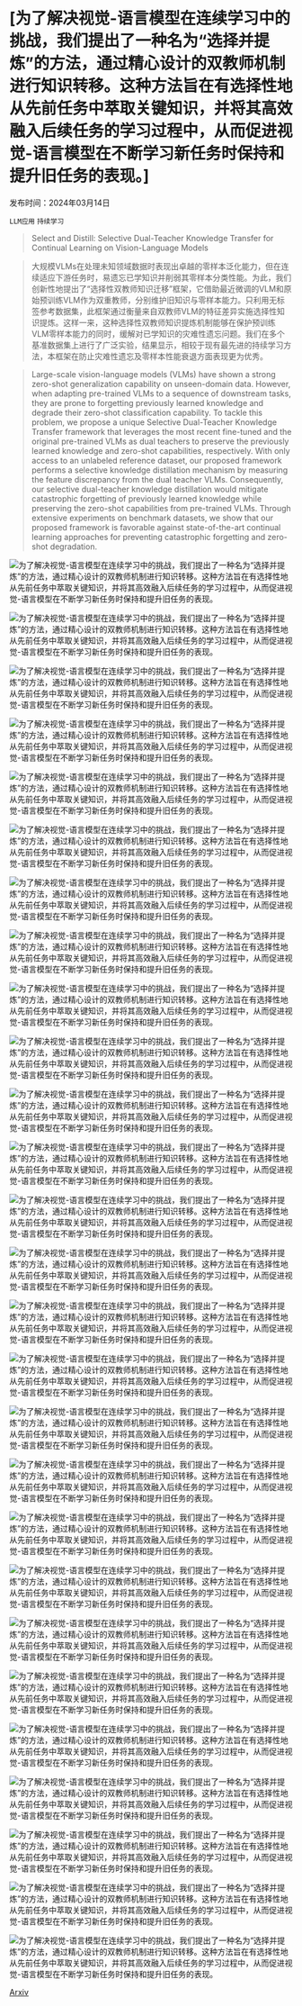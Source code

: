 # [为了解决视觉-语言模型在连续学习中的挑战，我们提出了一种名为“选择并提炼”的方法，通过精心设计的双教师机制进行知识转移。这种方法旨在有选择性地从先前任务中萃取关键知识，并将其高效融入后续任务的学习过程中，从而促进视觉-语言模型在不断学习新任务时保持和提升旧任务的表现。]

发布时间：2024年03月14日

`LLM应用` `持续学习`

> Select and Distill: Selective Dual-Teacher Knowledge Transfer for Continual Learning on Vision-Language Models

> 大规模VLMs在处理未知领域数据时表现出卓越的零样本泛化能力，但在连续适应下游任务时，易遗忘已学知识并削弱其零样本分类性能。为此，我们创新性地提出了“选择性双教师知识迁移”框架，它借助最近微调的VLM和原始预训练VLM作为双重教师，分别维护旧知识与零样本能力。只利用无标签参考数据集，此框架通过衡量来自双教师VLM的特征差异实施选择性知识提炼。这样一来，这种选择性双教师知识提炼机制能够在保护预训练VLM零样本能力的同时，缓解对已学知识的灾难性遗忘问题。我们在多个基准数据集上进行了广泛实验，结果显示，相较于现有最先进的持续学习方法，本框架在防止灾难性遗忘及零样本性能衰退方面表现更为优秀。

> Large-scale vision-language models (VLMs) have shown a strong zero-shot generalization capability on unseen-domain data. However, when adapting pre-trained VLMs to a sequence of downstream tasks, they are prone to forgetting previously learned knowledge and degrade their zero-shot classification capability. To tackle this problem, we propose a unique Selective Dual-Teacher Knowledge Transfer framework that leverages the most recent fine-tuned and the original pre-trained VLMs as dual teachers to preserve the previously learned knowledge and zero-shot capabilities, respectively. With only access to an unlabeled reference dataset, our proposed framework performs a selective knowledge distillation mechanism by measuring the feature discrepancy from the dual teacher VLMs. Consequently, our selective dual-teacher knowledge distillation would mitigate catastrophic forgetting of previously learned knowledge while preserving the zero-shot capabilities from pre-trained VLMs. Through extensive experiments on benchmark datasets, we show that our proposed framework is favorable against state-of-the-art continual learning approaches for preventing catastrophic forgetting and zero-shot degradation.

![为了解决视觉-语言模型在连续学习中的挑战，我们提出了一种名为“选择并提炼”的方法，通过精心设计的双教师机制进行知识转移。这种方法旨在有选择性地从先前任务中萃取关键知识，并将其高效融入后续任务的学习过程中，从而促进视觉-语言模型在不断学习新任务时保持和提升旧任务的表现。](../../../paper_images/2403.09296/x1.png)

![为了解决视觉-语言模型在连续学习中的挑战，我们提出了一种名为“选择并提炼”的方法，通过精心设计的双教师机制进行知识转移。这种方法旨在有选择性地从先前任务中萃取关键知识，并将其高效融入后续任务的学习过程中，从而促进视觉-语言模型在不断学习新任务时保持和提升旧任务的表现。](../../../paper_images/2403.09296/x2.png)

![为了解决视觉-语言模型在连续学习中的挑战，我们提出了一种名为“选择并提炼”的方法，通过精心设计的双教师机制进行知识转移。这种方法旨在有选择性地从先前任务中萃取关键知识，并将其高效融入后续任务的学习过程中，从而促进视觉-语言模型在不断学习新任务时保持和提升旧任务的表现。](../../../paper_images/2403.09296/x3.png)

![为了解决视觉-语言模型在连续学习中的挑战，我们提出了一种名为“选择并提炼”的方法，通过精心设计的双教师机制进行知识转移。这种方法旨在有选择性地从先前任务中萃取关键知识，并将其高效融入后续任务的学习过程中，从而促进视觉-语言模型在不断学习新任务时保持和提升旧任务的表现。](../../../paper_images/2403.09296/x4.png)

![为了解决视觉-语言模型在连续学习中的挑战，我们提出了一种名为“选择并提炼”的方法，通过精心设计的双教师机制进行知识转移。这种方法旨在有选择性地从先前任务中萃取关键知识，并将其高效融入后续任务的学习过程中，从而促进视觉-语言模型在不断学习新任务时保持和提升旧任务的表现。](../../../paper_images/2403.09296/x5.png)

![为了解决视觉-语言模型在连续学习中的挑战，我们提出了一种名为“选择并提炼”的方法，通过精心设计的双教师机制进行知识转移。这种方法旨在有选择性地从先前任务中萃取关键知识，并将其高效融入后续任务的学习过程中，从而促进视觉-语言模型在不断学习新任务时保持和提升旧任务的表现。](../../../paper_images/2403.09296/x6.png)

![为了解决视觉-语言模型在连续学习中的挑战，我们提出了一种名为“选择并提炼”的方法，通过精心设计的双教师机制进行知识转移。这种方法旨在有选择性地从先前任务中萃取关键知识，并将其高效融入后续任务的学习过程中，从而促进视觉-语言模型在不断学习新任务时保持和提升旧任务的表现。](../../../paper_images/2403.09296/x7.png)

![为了解决视觉-语言模型在连续学习中的挑战，我们提出了一种名为“选择并提炼”的方法，通过精心设计的双教师机制进行知识转移。这种方法旨在有选择性地从先前任务中萃取关键知识，并将其高效融入后续任务的学习过程中，从而促进视觉-语言模型在不断学习新任务时保持和提升旧任务的表现。](../../../paper_images/2403.09296/fgvc-aircraft.png)

![为了解决视觉-语言模型在连续学习中的挑战，我们提出了一种名为“选择并提炼”的方法，通过精心设计的双教师机制进行知识转移。这种方法旨在有选择性地从先前任务中萃取关键知识，并将其高效融入后续任务的学习过程中，从而促进视觉-语言模型在不断学习新任务时保持和提升旧任务的表现。](../../../paper_images/2403.09296/stanford-cars.png)

![为了解决视觉-语言模型在连续学习中的挑战，我们提出了一种名为“选择并提炼”的方法，通过精心设计的双教师机制进行知识转移。这种方法旨在有选择性地从先前任务中萃取关键知识，并将其高效融入后续任务的学习过程中，从而促进视觉-语言模型在不断学习新任务时保持和提升旧任务的表现。](../../../paper_images/2403.09296/flowers-102.png)

![为了解决视觉-语言模型在连续学习中的挑战，我们提出了一种名为“选择并提炼”的方法，通过精心设计的双教师机制进行知识转移。这种方法旨在有选择性地从先前任务中萃取关键知识，并将其高效融入后续任务的学习过程中，从而促进视觉-语言模型在不断学习新任务时保持和提升旧任务的表现。](../../../paper_images/2403.09296/food-101.png)

![为了解决视觉-语言模型在连续学习中的挑战，我们提出了一种名为“选择并提炼”的方法，通过精心设计的双教师机制进行知识转移。这种方法旨在有选择性地从先前任务中萃取关键知识，并将其高效融入后续任务的学习过程中，从而促进视觉-语言模型在不断学习新任务时保持和提升旧任务的表现。](../../../paper_images/2403.09296/x8.png)

![为了解决视觉-语言模型在连续学习中的挑战，我们提出了一种名为“选择并提炼”的方法，通过精心设计的双教师机制进行知识转移。这种方法旨在有选择性地从先前任务中萃取关键知识，并将其高效融入后续任务的学习过程中，从而促进视觉-语言模型在不断学习新任务时保持和提升旧任务的表现。](../../../paper_images/2403.09296/x9.png)

![为了解决视觉-语言模型在连续学习中的挑战，我们提出了一种名为“选择并提炼”的方法，通过精心设计的双教师机制进行知识转移。这种方法旨在有选择性地从先前任务中萃取关键知识，并将其高效融入后续任务的学习过程中，从而促进视觉-语言模型在不断学习新任务时保持和提升旧任务的表现。](../../../paper_images/2403.09296/x10.png)

![为了解决视觉-语言模型在连续学习中的挑战，我们提出了一种名为“选择并提炼”的方法，通过精心设计的双教师机制进行知识转移。这种方法旨在有选择性地从先前任务中萃取关键知识，并将其高效融入后续任务的学习过程中，从而促进视觉-语言模型在不断学习新任务时保持和提升旧任务的表现。](../../../paper_images/2403.09296/x11.png)

![为了解决视觉-语言模型在连续学习中的挑战，我们提出了一种名为“选择并提炼”的方法，通过精心设计的双教师机制进行知识转移。这种方法旨在有选择性地从先前任务中萃取关键知识，并将其高效融入后续任务的学习过程中，从而促进视觉-语言模型在不断学习新任务时保持和提升旧任务的表现。](../../../paper_images/2403.09296/x12.png)

![为了解决视觉-语言模型在连续学习中的挑战，我们提出了一种名为“选择并提炼”的方法，通过精心设计的双教师机制进行知识转移。这种方法旨在有选择性地从先前任务中萃取关键知识，并将其高效融入后续任务的学习过程中，从而促进视觉-语言模型在不断学习新任务时保持和提升旧任务的表现。](../../../paper_images/2403.09296/x13.png)

![为了解决视觉-语言模型在连续学习中的挑战，我们提出了一种名为“选择并提炼”的方法，通过精心设计的双教师机制进行知识转移。这种方法旨在有选择性地从先前任务中萃取关键知识，并将其高效融入后续任务的学习过程中，从而促进视觉-语言模型在不断学习新任务时保持和提升旧任务的表现。](../../../paper_images/2403.09296/x14.png)

![为了解决视觉-语言模型在连续学习中的挑战，我们提出了一种名为“选择并提炼”的方法，通过精心设计的双教师机制进行知识转移。这种方法旨在有选择性地从先前任务中萃取关键知识，并将其高效融入后续任务的学习过程中，从而促进视觉-语言模型在不断学习新任务时保持和提升旧任务的表现。](../../../paper_images/2403.09296/x15.png)

![为了解决视觉-语言模型在连续学习中的挑战，我们提出了一种名为“选择并提炼”的方法，通过精心设计的双教师机制进行知识转移。这种方法旨在有选择性地从先前任务中萃取关键知识，并将其高效融入后续任务的学习过程中，从而促进视觉-语言模型在不断学习新任务时保持和提升旧任务的表现。](../../../paper_images/2403.09296/x16.png)

![为了解决视觉-语言模型在连续学习中的挑战，我们提出了一种名为“选择并提炼”的方法，通过精心设计的双教师机制进行知识转移。这种方法旨在有选择性地从先前任务中萃取关键知识，并将其高效融入后续任务的学习过程中，从而促进视觉-语言模型在不断学习新任务时保持和提升旧任务的表现。](../../../paper_images/2403.09296/x17.png)

![为了解决视觉-语言模型在连续学习中的挑战，我们提出了一种名为“选择并提炼”的方法，通过精心设计的双教师机制进行知识转移。这种方法旨在有选择性地从先前任务中萃取关键知识，并将其高效融入后续任务的学习过程中，从而促进视觉-语言模型在不断学习新任务时保持和提升旧任务的表现。](../../../paper_images/2403.09296/x18.png)

![为了解决视觉-语言模型在连续学习中的挑战，我们提出了一种名为“选择并提炼”的方法，通过精心设计的双教师机制进行知识转移。这种方法旨在有选择性地从先前任务中萃取关键知识，并将其高效融入后续任务的学习过程中，从而促进视觉-语言模型在不断学习新任务时保持和提升旧任务的表现。](../../../paper_images/2403.09296/x19.png)

![为了解决视觉-语言模型在连续学习中的挑战，我们提出了一种名为“选择并提炼”的方法，通过精心设计的双教师机制进行知识转移。这种方法旨在有选择性地从先前任务中萃取关键知识，并将其高效融入后续任务的学习过程中，从而促进视觉-语言模型在不断学习新任务时保持和提升旧任务的表现。](../../../paper_images/2403.09296/x20.png)

![为了解决视觉-语言模型在连续学习中的挑战，我们提出了一种名为“选择并提炼”的方法，通过精心设计的双教师机制进行知识转移。这种方法旨在有选择性地从先前任务中萃取关键知识，并将其高效融入后续任务的学习过程中，从而促进视觉-语言模型在不断学习新任务时保持和提升旧任务的表现。](../../../paper_images/2403.09296/x21.png)

![为了解决视觉-语言模型在连续学习中的挑战，我们提出了一种名为“选择并提炼”的方法，通过精心设计的双教师机制进行知识转移。这种方法旨在有选择性地从先前任务中萃取关键知识，并将其高效融入后续任务的学习过程中，从而促进视觉-语言模型在不断学习新任务时保持和提升旧任务的表现。](../../../paper_images/2403.09296/x22.png)

![为了解决视觉-语言模型在连续学习中的挑战，我们提出了一种名为“选择并提炼”的方法，通过精心设计的双教师机制进行知识转移。这种方法旨在有选择性地从先前任务中萃取关键知识，并将其高效融入后续任务的学习过程中，从而促进视觉-语言模型在不断学习新任务时保持和提升旧任务的表现。](../../../paper_images/2403.09296/x23.png)

[Arxiv](https://arxiv.org/abs/2403.09296)